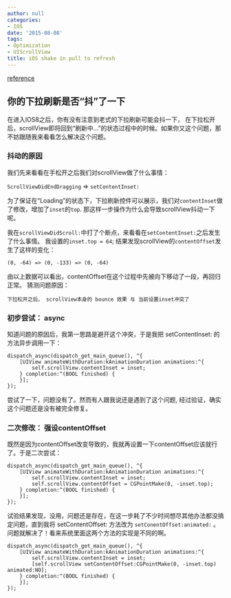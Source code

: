 ```yaml
---
author: null
categories:
- IOS
date: '2015-08-08'
tags:
- Optimization
- UIScrollView
title: iOS shake in pull to refresh
---
```


[reference](http://blog.cnbluebox.com/blog/2015/01/19/shake-in-pull-to-refresh/)
## 你的下拉刷新是否“抖”了一下

在进入IOS8之后，你有没有注意到老式的下拉刷新可能会抖一下， 在下拉松开后，scrollView即将回到“刷新中…”的状态过程中的时候。如果你又这个问题，那不妨跟随我来看看怎么解决这个问题。

### 抖动的原因
我们先来看看在手松开之后我们对scrollView做了什么事情：

`ScrollViewDidEndDragging` => `setContentInset:`

为了保证在“Loading”的状态下，下拉刷新控件可以展示，我们对`contentInset`做了修改，增加了`inset`的`top`. 那这样一步操作为什么会导致scrollView抖动一下呢。

我在`scrollViewDidScroll:`中打了个断点，来看看在`setContentInset:`之后发生了什么事情。 我设置的`inset.top = 64`; 结果发现scrollView的`contentOffset`发生了这样的变化：

```
(0, -64) => (0, -133) => (0, -64)
```

由以上数据可以看出，contentOffset在这个过程中先被向下移动了一段，再回归正常。 猜测问题原因：
```
下拉松开之后， scrollView本身的 bounce 效果 与 当前设置inset冲突了
```

<!--more-->

### 初步尝试： async
知道问题的原因后，我第一思路是避开这个冲突，于是我把 setContentInset: 的方法异步调用一下：
```
dispatch_async(dispatch_get_main_queue(), ^{
    [UIView animateWithDuration:kAnimationDuration animations:^{
        self.scrollView.contentInset = inset;
    } completion:^(BOOL finished) {
    }];
});
```

尝试了一下，问题没有了。然而有人跟我说还是遇到了这个问题, 经过验证，确实这个问题还是没有被完全修复。

### 二次修改： 强设contentOffset
既然是因为contentOffset改变导致的，我就再设置一下contentOffset应该就行了。于是二次尝试：
```
dispatch_async(dispatch_get_main_queue(), ^{
    [UIView animateWithDuration:kAnimationDuration animations:^{
        self.scrollView.contentInset = inset;
        self.scrollView.contentOffset = CGPointMake(0, -inset.top);
    } completion:^(BOOL finished) {
    }];
});
```

试验结果发现，没用，问题还是存在，在这一步耗了不少时间想尽其他办法都没搞定问题，直到我将 setContentOffset: 方法改为 `setConentOffset:animated:` 。 问题就解决了！看来系统里面这两个方法的实现是不同的啊。

```
dispatch_async(dispatch_get_main_queue(), ^{
    [UIView animateWithDuration:kAnimationDuration animations:^{
        self.scrollView.contentInset = inset;
        [self.scrollView setContentOffset:CGPointMake(0, -inset.top) animated:NO];
    } completion:^(BOOL finished) {
    }];
});
```

